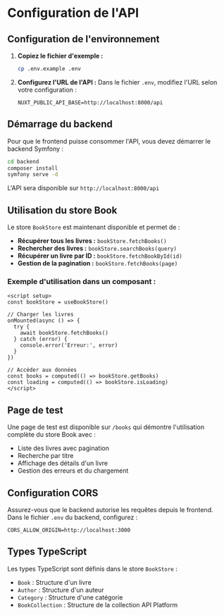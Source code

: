 # Configuration de l'API

## Configuration de l'environnement

1. **Copiez le fichier d'exemple :**
   ```bash
   cp .env.example .env
   ```

2. **Configurez l'URL de l'API :**
   Dans le fichier `.env`, modifiez l'URL selon votre configuration :
   ```env
   NUXT_PUBLIC_API_BASE=http://localhost:8000/api
   ```

## Démarrage du backend

Pour que le frontend puisse consommer l'API, vous devez démarrer le backend Symfony :

```bash
cd backend
composer install
symfony serve -d
```

L'API sera disponible sur `http://localhost:8000/api`

## Utilisation du store Book

Le store `BookStore` est maintenant disponible et permet de :

- **Récupérer tous les livres :** `bookStore.fetchBooks()`
- **Rechercher des livres :** `bookStore.searchBooks(query)`
- **Récupérer un livre par ID :** `bookStore.fetchBookById(id)`
- **Gestion de la pagination :** `bookStore.fetchBooks(page)`

### Exemple d'utilisation dans un composant :

```vue
<script setup>
const bookStore = useBookStore()

// Charger les livres
onMounted(async () => {
  try {
    await bookStore.fetchBooks()
  } catch (error) {
    console.error('Erreur:', error)
  }
})

// Accéder aux données
const books = computed(() => bookStore.getBooks)
const loading = computed(() => bookStore.isLoading)
</script>
```

## Page de test

Une page de test est disponible sur `/books` qui démontre l'utilisation complète du store Book avec :
- Liste des livres avec pagination
- Recherche par titre
- Affichage des détails d'un livre
- Gestion des erreurs et du chargement

## Configuration CORS

Assurez-vous que le backend autorise les requêtes depuis le frontend. Dans le fichier `.env` du backend, configurez :

```env
CORS_ALLOW_ORIGIN=http://localhost:3000
```

## Types TypeScript

Les types TypeScript sont définis dans le store `BookStore` :
- `Book` : Structure d'un livre
- `Author` : Structure d'un auteur
- `Category` : Structure d'une catégorie
- `BookCollection` : Structure de la collection API Platform
